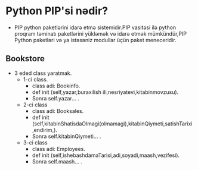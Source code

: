 # Python PIP'si nədir?
- PIP python paketlərini idarə etmə sistemidir.PIP vasitəsi ilə python proqram təminatı paketlərini yükləmək və idarə etmək mümkündür,PIP Python paketləri və ya istəsəniz modullar üçün paket meneceridir.

## Bookstore

- 3 eded class yaratmak.
  - 1-ci class.
    - class adi: Bookinfo.
    - def init (self,yazar,buraxilish ili,nesriyatevi,kitabinmovzusu).
    - Sonra self.yazar... .
  - 2-ci class
    - class adi: Booksales.
    - def init (self,kitabinShatisdaOlmagi(olmamagi),kitabinQiymeti,satishTarixi,endirim,).
    - Sonra self.kitabinQiymeti... .
  - 3-ci class
    - class adi: Employees.
    - def init (self,ishebashdamaTarixi,adi,soyadi,maash,vezifesi).
    - Sonra self.maash... .






 
